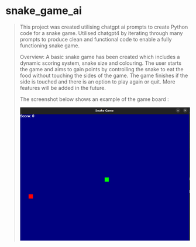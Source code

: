 # snake_game_ai

> This project was created utilising chatgpt ai prompts to create Python code for a snake game.
> Utilised chatgpt4 by iterating through many prompts to produce clean and functional code to enable a fully functioning snake game.
>
> Overview:
> A basic snake game has been created which includes a dynamic scoring system, snake size and colouring.
> The user starts the game and aims to gain points by controlling the snake to eat the food without touching the sides of the game.
> The game finishes if the side is touched and there is an option to play again or quit.
> More features will be added in the future.
> 
> The screenshot below shows an example of the game board : 
>
> ![Screenshot](snake_game.png)
